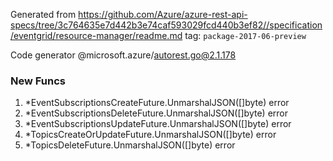 Generated from https://github.com/Azure/azure-rest-api-specs/tree/3c764635e7d442b3e74caf593029fcd440b3ef82//specification/eventgrid/resource-manager/readme.md tag: `package-2017-06-preview`

Code generator @microsoft.azure/autorest.go@2.1.178


### New Funcs

1. *EventSubscriptionsCreateFuture.UnmarshalJSON([]byte) error
1. *EventSubscriptionsDeleteFuture.UnmarshalJSON([]byte) error
1. *EventSubscriptionsUpdateFuture.UnmarshalJSON([]byte) error
1. *TopicsCreateOrUpdateFuture.UnmarshalJSON([]byte) error
1. *TopicsDeleteFuture.UnmarshalJSON([]byte) error
